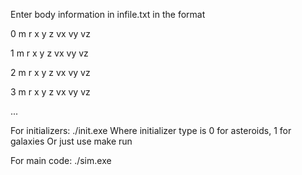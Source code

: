 Enter body information in infile.txt in the format

0 m r x y z vx vy vz

1 m r x y z vx vy vz

2 m r x y z vx vy vz

3 m r x y z vx vy vz

...


For initializers:
./init.exe <infile name> <Initializer type> <Number of bodies>
Where initializer type is 0 for asteroids, 1 for galaxies
Or just use make run

For main code:
./sim.exe <outfile name> <infile name> <Number of particles> <Time step> <Collisions flag>


